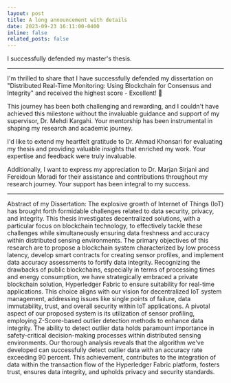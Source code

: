 ```yaml
---
layout: post
title: A long announcement with details
date: 2023-09-23 16:11:00-0400
inline: false
related_posts: false
---
```


I successfully defended my master's thesis. 

---

I'm thrilled to share that I have successfully defended my dissertation on "Distributed Real-Time Monitoring: Using Blockchain for Consensus and Integrity" and received the highest score - Excellent! 📜

This journey has been both challenging and rewarding, and I couldn't have achieved this milestone without the invaluable guidance and support of my supervisor, Dr. Mehdi Kargahi. Your mentorship has been instrumental in shaping my research and academic journey.

I'd like to extend my heartfelt gratitude to Dr. Ahmad Khonsari for evaluating my thesis and providing valuable insights that enriched my work. Your expertise and feedback were truly invaluable.

Additionally, I want to express my appreciation to Dr. Marjan Sirjani and Fereidoun Moradi for their assistance and contributions throughout my research journey. Your support has been integral to my success.

---

Abstract of my Dissertation:
The explosive growth of Internet of Things (IoT) has brought forth formidable challenges related to data security, privacy, and integrity. This thesis investigates decentralized solutions, with a particular focus on blockchain technology, to effectively tackle these challenges while simultaneously ensuring data freshness and accuracy within distributed sensing environments. 
The primary objectives of this research are to propose a blockchain system characterized by low process latency, develop smart contracts for creating sensor profiles, and implement data accuracy assessments to fortify data integrity.
Recognizing the drawbacks of public blockchains, especially in terms of processing times and energy consumption, we have strategically embraced a private blockchain solution, Hyperledger Fabric to ensure suitability for real-time applications. This choice aligns with our vision for decentralized IoT system management, addressing issues like single points of failure, data immutability, trust, and overall security within IoT applications.
A pivotal aspect of our proposed system is its utilization of sensor profiling, employing Z-Score-based outlier detection methods to enhance data integrity. The ability to detect outlier data holds paramount importance in safety-critical decision-making processes within distributed sensing environments.
Our thorough analysis reveals that the algorithm we've developed can successfully detect outlier data with an accuracy rate exceeding 90 percent. This achievement, contributes to the integration of data within the transaction flow of the Hyperledger Fabric platform, fosters trust, ensures data integrity, and upholds privacy and security standards.
